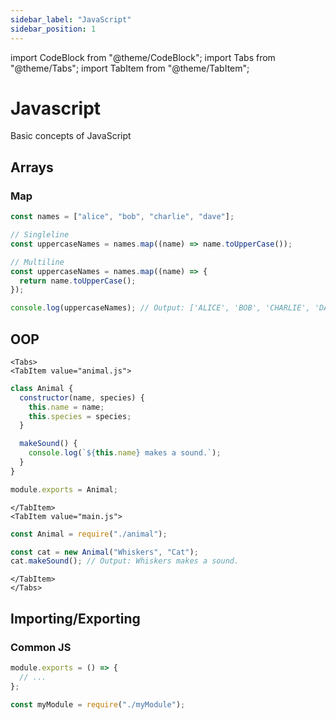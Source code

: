 ```yaml
---
sidebar_label: "JavaScript"
sidebar_position: 1
---
```


import CodeBlock from "@theme/CodeBlock";
import Tabs from "@theme/Tabs";
import TabItem from "@theme/TabItem";

# Javascript

Basic concepts of JavaScript

## Arrays

### Map

```js
const names = ["alice", "bob", "charlie", "dave"];

// Singleline
const uppercaseNames = names.map((name) => name.toUpperCase());

// Multiline
const uppercaseNames = names.map((name) => {
  return name.toUpperCase();
});

console.log(uppercaseNames); // Output: ['ALICE', 'BOB', 'CHARLIE', 'DAVE']
```

## OOP

```mdx-code-block
<Tabs>
<TabItem value="animal.js">
```

```javascript
class Animal {
  constructor(name, species) {
    this.name = name;
    this.species = species;
  }

  makeSound() {
    console.log(`${this.name} makes a sound.`);
  }
}

module.exports = Animal;
```

```mdx-code-block
</TabItem>
<TabItem value="main.js">
```

```javascript
const Animal = require("./animal");

const cat = new Animal("Whiskers", "Cat");
cat.makeSound(); // Output: Whiskers makes a sound.
```

```mdx-code-block
</TabItem>
</Tabs>
```

## Importing/Exporting

### Common JS

```js title="myModule.js"
module.exports = () => {
  // ...
};
```

```js
const myModule = require("./myModule");
```
